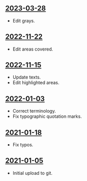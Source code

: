 ## [2023-03-28](https://github.com/faktaoklimatu/graphics/blob/e7611cc1b157831fbd65aee151d89a9eb69b76a3/data-visualization/infographics/future/world/tipping-points/cs-body-zlomu.ai)

- Edit grays.

## [2022-11-22](https://github.com/faktaoklimatu/graphics/blob/2221c5cb08974f0df0841953e75d5f04def43497/data-visualization/infographics/future/world/tipping-points/cs-body-zlomu.ai)

- Edit areas covered.

## [2022-11-15](https://github.com/faktaoklimatu/graphics/blob/dfdeb10416977e95bfc9bdadbc1a6ffc71a834ec/data-visualization/infographics/future/world/tipping-points/cs-body-zlomu.ai)

- Update texts.
- Edit highlighted areas.

## [2022-01-03](https://github.com/faktaoklimatu/graphics/blob/823420dc25ea8a85fe05f943c82bf0ba46a00458/data-visualization/future/world/tipping-points/cs-body-zlomu.ai)

- Correct terminology.
- Fix typographic quotation marks.

## [2021-01-18](https://github.com/faktaoklimatu/graphics/blob/8680f5dcc615527602d86cbb92dd6d414d7c9b97/data-visualization/future/world/tipping-points/cs-body-zlomu.ai)

- Fix typos.

## [2021-01-05](https://github.com/faktaoklimatu/graphics/blob/71d529190454586cc75006f95b7b1162c7e60d9e/Data%20visualization/Future/World/Tipping%20points/cs-body-zlomu.ai)

- Initial upload to git.

